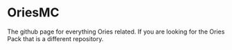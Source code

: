 # OriesMC
The github page for everything Ories related. If you are looking for the Ories Pack that is a different repository.
